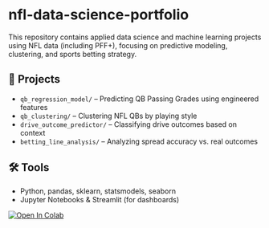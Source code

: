 # nfl-data-science-portfolio

This repository contains applied data science and machine learning projects using NFL data (including PFF+), focusing on predictive modeling, clustering, and sports betting strategy.

## 📁 Projects
- `qb_regression_model/` – Predicting QB Passing Grades using engineered features
- `qb_clustering/` – Clustering NFL QBs by playing style
- `drive_outcome_predictor/` – Classifying drive outcomes based on context
- `betting_line_analysis/` – Analyzing spread accuracy vs. real outcomes

## 🛠️ Tools
- Python, pandas, sklearn, statsmodels, seaborn
- Jupyter Notebooks & Streamlit (for dashboards)

[![Open In Colab](https://colab.research.google.com/assets/colab-badge.svg)](https://colab.research.google.com/github/eplostins/nfl-data-science-portfolio/)
